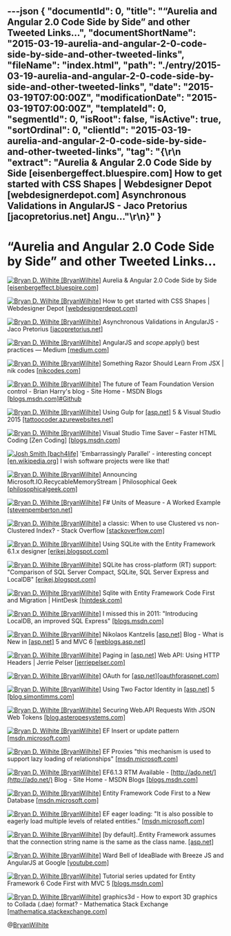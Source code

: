 ---json
{
  "documentId": 0,
  "title": "“Aurelia and Angular 2.0 Code Side by Side” and other Tweeted Links…",
  "documentShortName": "2015-03-19-aurelia-and-angular-2-0-code-side-by-side-and-other-tweeted-links",
  "fileName": "index.html",
  "path": "./entry/2015-03-19-aurelia-and-angular-2-0-code-side-by-side-and-other-tweeted-links",
  "date": "2015-03-19T07:00:00Z",
  "modificationDate": "2015-03-19T07:00:00Z",
  "templateId": 0,
  "segmentId": 0,
  "isRoot": false,
  "isActive": true,
  "sortOrdinal": 0,
  "clientId": "2015-03-19-aurelia-and-angular-2-0-code-side-by-side-and-other-tweeted-links",
  "tag": "{\r\n  \"extract\": \"Aurelia & Angular 2.0 Code Side by Side [eisenbergeffect.bluespire.com]        How to get started with CSS Shapes | Webdesigner Depot [webdesignerdepot.com]        Asynchronous Validations in AngularJS - Jaco Pretorius [jacopretorius.net]        Angu...\"\r\n}"
}
---

# “Aurelia and Angular 2.0 Code Side by Side” and other Tweeted Links…

[<img alt="Bryan D. Wilhite [BryanWilhite]" src="https://songhay.blob.core.windows.net/shared-social-twitter/BryanWilhite.jpeg">](http://songhayblog.azurewebsites.net/ "Bryan D. Wilhite [BryanWilhite]") Aurelia & Angular 2.0 Code Side by Side [[eisenbergeffect.bluespire.com]](http://eisenbergeffect.bluespire.com/aurelia-and-angular-2-code-side-by-side/)

[<img alt="Bryan D. Wilhite [BryanWilhite]" src="https://songhay.blob.core.windows.net/shared-social-twitter/BryanWilhite.jpeg">](http://songhayblog.azurewebsites.net/ "Bryan D. Wilhite [BryanWilhite]") How to get started with CSS Shapes | Webdesigner Depot [[webdesignerdepot.com]](http://www.webdesignerdepot.com/2015/03/how-to-get-started-with-css-shapes/)

[<img alt="Bryan D. Wilhite [BryanWilhite]" src="https://songhay.blob.core.windows.net/shared-social-twitter/BryanWilhite.jpeg">](http://songhayblog.azurewebsites.net/ "Bryan D. Wilhite [BryanWilhite]") Asynchronous Validations in AngularJS - Jaco Pretorius [[jacopretorius.net]](http://jacopretorius.net/2015/03/asynchronous-validations-in-angularjs.html)

[<img alt="Bryan D. Wilhite [BryanWilhite]" src="https://songhay.blob.core.windows.net/shared-social-twitter/BryanWilhite.jpeg">](http://songhayblog.azurewebsites.net/ "Bryan D. Wilhite [BryanWilhite]") AngularJS and $scope.$apply() best practices — Medium [[medium.com]](https://medium.com/@KamilLelonek/angularjs-and-scope-apply-best-practices-d07353175024)

[<img alt="Bryan D. Wilhite [BryanWilhite]" src="https://songhay.blob.core.windows.net/shared-social-twitter/BryanWilhite.jpeg">](http://songhayblog.azurewebsites.net/ "Bryan D. Wilhite [BryanWilhite]") Something Razor Should Learn From JSX | nik codes [[nikcodes.com]](http://nikcodes.com/2015/03/16/something-razor-should-learn-from-jsx/)

[<img alt="Bryan D. Wilhite [BryanWilhite]" src="https://songhay.blob.core.windows.net/shared-social-twitter/BryanWilhite.jpeg">](http://songhayblog.azurewebsites.net/ "Bryan D. Wilhite [BryanWilhite]") The future of Team Foundation Version control - Brian Harry's blog - Site Home - MSDN Blogs [[blogs.msdn.com]](http://blogs.msdn.com/b/bharry/archive/2015/03/12/the-future-of-team-foundation-version-control.aspx)[#Github](http://search.twitter.com/search?q=%23Github)

[<img alt="Bryan D. Wilhite [BryanWilhite]" src="https://songhay.blob.core.windows.net/shared-social-twitter/BryanWilhite.jpeg">](http://songhayblog.azurewebsites.net/ "Bryan D. Wilhite [BryanWilhite]") Using Gulp for [[asp.net]](http://www.asp.net/) 5 & Visual Studio 2015 [[tattoocoder.azurewebsites.net]](http://tattoocoder.azurewebsites.net/using-gulp-for-asp-net-5-visual-studio-2015/)

[<img alt="Bryan D. Wilhite [BryanWilhite]" src="https://songhay.blob.core.windows.net/shared-social-twitter/BryanWilhite.jpeg">](http://songhayblog.azurewebsites.net/ "Bryan D. Wilhite [BryanWilhite]") Visual Studio Time Saver – Faster HTML Coding [Zen Coding] [[blogs.msdn.com]](http://blogs.msdn.com/b/cdndevs/archive/2015/03/16/visual-studio-time-saver-faster-html-coding.aspx)

[<img alt="Josh Smith [bach4life]" src="https://songhay.blob.core.windows.net/shared-social-twitter/bach4life.jpg">](http://ijoshsmith.com/ "Josh Smith [bach4life]") 'Embarrassingly Parallel' - interesting concept [[en.wikipedia.org]](https://en.wikipedia.org/wiki/Embarrassingly_parallel) I wish software projects were like that!

[<img alt="Bryan D. Wilhite [BryanWilhite]" src="https://songhay.blob.core.windows.net/shared-social-twitter/BryanWilhite.jpeg">](http://songhayblog.azurewebsites.net/ "Bryan D. Wilhite [BryanWilhite]") Announcing Microsoft.IO.RecycableMemoryStream | Philosophical Geek [[philosophicalgeek.com]](http://www.philosophicalgeek.com/2015/02/06/announcing-microsoft-io-recycablememorystream/)

[<img alt="Bryan D. Wilhite [BryanWilhite]" src="https://songhay.blob.core.windows.net/shared-social-twitter/BryanWilhite.jpeg">](http://songhayblog.azurewebsites.net/ "Bryan D. Wilhite [BryanWilhite]") F# Units of Measure - A Worked Example [[stevenpemberton.net]](http://stevenpemberton.net/blog/2015/03/11/FSharp-Units-Of-Measure/)

[<img alt="Bryan D. Wilhite [BryanWilhite]" src="https://songhay.blob.core.windows.net/shared-social-twitter/BryanWilhite.jpeg">](http://songhayblog.azurewebsites.net/ "Bryan D. Wilhite [BryanWilhite]") a classic: When to use Clustered vs non-Clustered Index? - Stack Overflow [[stackoverflow.com]](http://stackoverflow.com/questions/18304376/sql-server-when-to-use-clustered-vs-non-clustered-index)

[<img alt="Bryan D. Wilhite [BryanWilhite]" src="https://songhay.blob.core.windows.net/shared-social-twitter/BryanWilhite.jpeg">](http://songhayblog.azurewebsites.net/ "Bryan D. Wilhite [BryanWilhite]") Using SQLite with the Entity Framework 6.1.x designer [[erikej.blogspot.com]](http://erikej.blogspot.com/2014/11/using-sqlite-with-entity-framework-6.html)

[<img alt="Bryan D. Wilhite [BryanWilhite]" src="https://songhay.blob.core.windows.net/shared-social-twitter/BryanWilhite.jpeg">](http://songhayblog.azurewebsites.net/ "Bryan D. Wilhite [BryanWilhite]") SQLite has cross-platform (RT) support: "Comparison of SQL Server Compact, SQLite, SQL Server Express and LocalDB" [[erikej.blogspot.com]](http://erikej.blogspot.com/2011/01/comparison-of-sql-server-compact-4-and.html)

[<img alt="Bryan D. Wilhite [BryanWilhite]" src="https://songhay.blob.core.windows.net/shared-social-twitter/BryanWilhite.jpeg">](http://songhayblog.azurewebsites.net/ "Bryan D. Wilhite [BryanWilhite]") Sqlite with Entity Framework Code First and Migration | HintDesk [[hintdesk.com]](http://hintdesk.com/sqlite-with-entity-framework-code-first-and-migration/)

[<img alt="Bryan D. Wilhite [BryanWilhite]" src="https://songhay.blob.core.windows.net/shared-social-twitter/BryanWilhite.jpeg">](http://songhayblog.azurewebsites.net/ "Bryan D. Wilhite [BryanWilhite]") I missed this in 2011: "Introducing LocalDB, an improved SQL Express" [[blogs.msdn.com]](http://blogs.msdn.com/b/sqlexpress/archive/2011/07/12/introducing-localdb-a-better-sql-express.aspx)

[<img alt="Bryan D. Wilhite [BryanWilhite]" src="https://songhay.blob.core.windows.net/shared-social-twitter/BryanWilhite.jpeg">](http://songhayblog.azurewebsites.net/ "Bryan D. Wilhite [BryanWilhite]") Nikolaos Kantzelis [[asp.net]](http://www.asp.net/) Blog - What is New in [[asp.net]](http://www.asp.net/) 5 and MVC 6 [[weblogs.asp.net]](http://weblogs.asp.net/dotnetstories/what-is-new-in-asp-net-5-and-mvc-6)

[<img alt="Bryan D. Wilhite [BryanWilhite]" src="https://songhay.blob.core.windows.net/shared-social-twitter/BryanWilhite.jpeg">](http://songhayblog.azurewebsites.net/ "Bryan D. Wilhite [BryanWilhite]") Paging in [[asp.net]](http://www.asp.net/) Web API: Using HTTP Headers | Jerrie Pelser [[jerriepelser.com]](http://www.jerriepelser.com/blog/paging-in-aspnet-webapi-http-headers)

[<img alt="Bryan D. Wilhite [BryanWilhite]" src="https://songhay.blob.core.windows.net/shared-social-twitter/BryanWilhite.jpeg">](http://songhayblog.azurewebsites.net/ "Bryan D. Wilhite [BryanWilhite]") OAuth for [[asp.net]](http://www.asp.net/)[[oauthforaspnet.com]](http://www.oauthforaspnet.com/)

[<img alt="Bryan D. Wilhite [BryanWilhite]" src="https://songhay.blob.core.windows.net/shared-social-twitter/BryanWilhite.jpeg">](http://songhayblog.azurewebsites.net/ "Bryan D. Wilhite [BryanWilhite]") Using Two Factor Identity in [[asp.net]](http://www.asp.net/) 5 [[blog.simontimms.com]](http://blog.simontimms.com/2015/02/23/using-two-factor-auth-in-asp-net-5/)

[<img alt="Bryan D. Wilhite [BryanWilhite]" src="https://songhay.blob.core.windows.net/shared-social-twitter/BryanWilhite.jpeg">](http://songhayblog.azurewebsites.net/ "Bryan D. Wilhite [BryanWilhite]") Securing Web.API Requests With JSON Web Tokens [[blog.asteropesystems.com]](http://blog.asteropesystems.com/securing-web-api-requests-with-json-web-tokens/)

[<img alt="Bryan D. Wilhite [BryanWilhite]" src="https://songhay.blob.core.windows.net/shared-social-twitter/BryanWilhite.jpeg">](http://songhayblog.azurewebsites.net/ "Bryan D. Wilhite [BryanWilhite]") EF Insert or update pattern [[msdn.microsoft.com]](https://msdn.microsoft.com/en-us/data/jj592676)

[<img alt="Bryan D. Wilhite [BryanWilhite]" src="https://songhay.blob.core.windows.net/shared-social-twitter/BryanWilhite.jpeg">](http://songhayblog.azurewebsites.net/ "Bryan D. Wilhite [BryanWilhite]") EF Proxies "this mechanism is used to support lazy loading of relationships" [[msdn.microsoft.com]](https://msdn.microsoft.com/en-us/data/jj592886.aspx)

[<img alt="Bryan D. Wilhite [BryanWilhite]" src="https://songhay.blob.core.windows.net/shared-social-twitter/BryanWilhite.jpeg">](http://songhayblog.azurewebsites.net/ "Bryan D. Wilhite [BryanWilhite]") EF6.1.3 RTM Available - [http://ado.net/](http://ado.net/) Blog - Site Home - MSDN Blogs [[blogs.msdn.com]](http://blogs.msdn.com/b/adonet/archive/2015/03/10/ef6-1-3-rtm-available.aspx)

[<img alt="Bryan D. Wilhite [BryanWilhite]" src="https://songhay.blob.core.windows.net/shared-social-twitter/BryanWilhite.jpeg">](http://songhayblog.azurewebsites.net/ "Bryan D. Wilhite [BryanWilhite]") Entity Framework Code First to a New Database [[msdn.microsoft.com]](https://msdn.microsoft.com/en-us/data/jj193542)

[<img alt="Bryan D. Wilhite [BryanWilhite]" src="https://songhay.blob.core.windows.net/shared-social-twitter/BryanWilhite.jpeg">](http://songhayblog.azurewebsites.net/ "Bryan D. Wilhite [BryanWilhite]") EF eager loading: "It is also possible to eagerly load multiple levels of related entities." [[msdn.microsoft.com]](https://msdn.microsoft.com/en-us/data/jj574232)

[<img alt="Bryan D. Wilhite [BryanWilhite]" src="https://songhay.blob.core.windows.net/shared-social-twitter/BryanWilhite.jpeg">](http://songhayblog.azurewebsites.net/ "Bryan D. Wilhite [BryanWilhite]") [by default]..Entity Framework assumes that the connection string name is the same as the class name. [[asp.net]](http://www.asp.net/mvc/overview/getting-started/getting-started-with-ef-using-mvc/creating-an-entity-framework-data-model-for-an-asp-net-mvc-application)

[<img alt="Bryan D. Wilhite [BryanWilhite]" src="https://songhay.blob.core.windows.net/shared-social-twitter/BryanWilhite.jpeg">](http://songhayblog.azurewebsites.net/ "Bryan D. Wilhite [BryanWilhite]") Ward Bell of IdeaBlade with Breeze JS and AngularJS at Google [[youtube.com]](https://www.youtube.com/watch?v=P2ErSQj3SN8&feature=youtube_gdata_player)

[<img alt="Bryan D. Wilhite [BryanWilhite]" src="https://songhay.blob.core.windows.net/shared-social-twitter/BryanWilhite.jpeg">](http://songhayblog.azurewebsites.net/ "Bryan D. Wilhite [BryanWilhite]") Tutorial series updated for Entity Framework 6 Code First with MVC 5 [[blogs.msdn.com]](http://blogs.msdn.com/b/webdev/archive/2013/11/01/tutorial-series-updated-for-entity-framework-6-code-first-with-mvc-5.aspx)

[<img alt="Bryan D. Wilhite [BryanWilhite]" src="https://songhay.blob.core.windows.net/shared-social-twitter/BryanWilhite.jpeg">](http://songhayblog.azurewebsites.net/ "Bryan D. Wilhite [BryanWilhite]") graphics3d - How to export 3D graphics to Collada (.dae) format? - Mathematica Stack Exchange [[mathematica.stackexchange.com]](http://mathematica.stackexchange.com/questions/51429/how-to-export-3d-graphics-to-collada-dae-format)

@[BryanWilhite](https://twitter.com/BryanWilhite)
